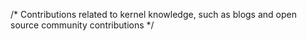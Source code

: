 /* Contributions related to kernel knowledge, such as blogs and open source community contributions */
